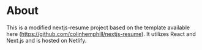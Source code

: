 # About
This is a modified nextjs-resume project based on the template available here (https://github.com/colinhemphill/nextjs-resume). 
It utilizes React and Next.js and is hosted on Netlify.

